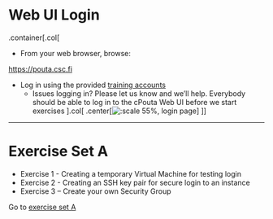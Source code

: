 
# Web UI Login

.container[.col[

* From your web browser, browse:

<https://pouta.csc.fi>

* Log in using the provided [training accounts](https://docs.google.com/spreadsheets/d/1k1U71jKFQ2vMM2l8YaN6wiH8dEeunXFDU5daDmFZzwo/edit#gid=0)
  * Issues logging in? Please let us know and we’ll help. Everybody should be able to log in to the cPouta Web UI before we start exercises
].col[
.center[![:scale 55%, login page](/csc-cloud/img/CSC-account-login.png)]
]]

---

# Exercise Set A

* Exercise 1 - Creating a temporary Virtual Machine for testing login
* Exercise 2 - Creating an SSH key pair for secure login to an instance
* Exercise 3 – Create your own Security Group

Go to [exercise set A](/exercises.html)

